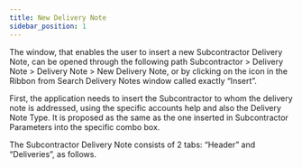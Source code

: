 ```yaml
---
title: New Delivery Note
sidebar_position: 1
---
```


The window, that enables the user to insert a new Subcontractor Delivery Note, can be opened through the following path Subcontractor > Delivery Note > Delivery Note > New Delivery Note, or by clicking on the icon in the Ribbon from Search Delivery Notes window called exactly “Insert”.

First, the application needs to insert the Subcontractor to whom the delivery note is addressed, using the specific accounts help and also the Delivery Note Type. It is proposed as the same as the one inserted in Subcontractor Parameters into the specific combo box.

The Subcontractor Delivery Note consists of 2 tabs: “Header” and “Deliveries”, as follows.






